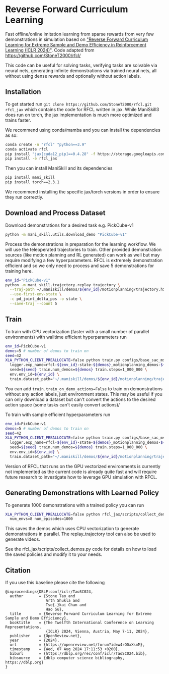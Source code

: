 # Reverse Forward Curriculum Learning

Fast offline/online imitation learning from sparse rewards from very few demonstrations in simulation based on ["Reverse Forward Curriculum Learning for Extreme Sample and Demo Efficiency in Reinforcement Learning (ICLR 2024)"](https://arxiv.org/abs/2405.03379). Code adapted from https://github.com/StoneT2000/rfcl/

This code can be useful for solving tasks, verifying tasks are solvable via neural nets, generating infinite demonstrations via trained neural nets, all without using dense rewards and optionally without action labels.

## Installation
To get started run `git clone https://github.com/StoneT2000/rfcl.git rfcl_jax` which contains the code for RFCL written in jax. While ManiSkill3 does run on torch, the jax implementation is much more optimized and trains faster.

We recommend using conda/mamba and you can install the dependencies as so:

```bash
conda create -n "rfcl" "python==3.9"
conda activate rfcl
pip install "jax[cuda12_pip]==0.4.28" -f https://storage.googleapis.com/jax-releases/jax_cuda_releases.html
pip install -e rfcl_jax
```

Then you can install ManiSkill and its dependencies

```bash
pip install mani_skill
pip install torch==2.3.1
```

We recommend installing the specific jax/torch versions in order to ensure they run correctly.

## Download and Process Dataset

Download demonstrations for a desired task e.g. PickCube-v1
```bash
python -m mani_skill.utils.download_demo "PickCube-v1"
```

<!-- TODO (stao): note how this part can be optional if user wants to do action free learning -->
Process the demonstrations in preparation for the learning workflow. We will use the teleoperated trajectories to train. Other provided demonstration sources (like motion planning and RL generated) can work as well but may require modifying a few hyperparameters. RFCL is extremely demonstration efficient and so we only need to process and save 5 demonstrations for training here.

```bash
env_id="PickCube-v1"
python -m mani_skill.trajectory.replay_trajectory \
  --traj-path ~/.maniskill/demos/${env_id}/motionplanning/trajectory.h5 \
  --use-first-env-state \
  -c pd_joint_delta_pos -o state \
  --save-traj --count 5
```

## Train

To train with CPU vectorization (faster with a small number of parallel environments) with walltime efficient hyperparameters run

```bash
env_id=PickCube-v1
demos=5 # number of demos to train on
seed=42
XLA_PYTHON_CLIENT_PREALLOCATE=false python train.py configs/base_sac_ms3.yml \
  logger.exp_name=rfcl-${env_id}-state-${demos}_motionplanning_demos-${seed}-walltime_efficient logger.wandb=True \
  seed=${seed} train.num_demos=${demos} train.steps=1_000_000 \
  env.env_id=${env_id} \
  train.dataset_path="~/.maniskill/demos/${env_id}/motionplanning/trajectory.state.pd_joint_delta_pos.cpu.h5"
```

You can add `train.train_on_demo_actions=False` to train on demonstrations without any action labels, just environment states. This may be useful if you can only download a dataset but can't convert the actions to the desired action space (some tasks can't easily convert actions)/

To train with sample efficient hyperparameters run

```bash
env_id=PickCube-v1
demos=5 # number of demos to train on
seed=42
XLA_PYTHON_CLIENT_PREALLOCATE=false python train.py configs/base_sac_ms3_sample_efficient.yml \
  logger.exp_name=rfcl-${env_id}-state-${demos}_motionplanning_demos-${seed}-sample_efficient logger.wandb=True \
  seed=${seed} train.num_demos=${demos} train.steps=1_000_000 \
  env.env_id=${env_id} \
  train.dataset_path="~/.maniskill/demos/${env_id}/motionplanning/trajectory.state.pd_joint_delta_pos.h5"
```

Version of RFCL that runs on the GPU vectorized environments is currently not implemented as the current code is already quite fast and will require future research to investigate how to leverage GPU simulation with RFCL.


## Generating Demonstrations with Learned Policy 


To generate 1000 demonstrations with a trained policy you can run

```bash
XLA_PYTHON_CLIENT_PREALLOCATE=false python rfcl_jax/scripts/collect_demos.py exps/path/to/model.jx \
  num_envs=8 num_episodes=1000
```

This saves the demos which uses CPU vectorization to generate demonstrations in parallel. The replay_trajectory tool can also be used to generate videos.

See the rfcl_jax/scripts/collect_demos.py code for details on how to load the saved policies and modify it to your needs.


## Citation

If you use this baseline please cite the following
```
@inproceedings{DBLP:conf/iclr/TaoSC024,
  author       = {Stone Tao and
                  Arth Shukla and
                  Tse{-}kai Chan and
                  Hao Su},
  title        = {Reverse Forward Curriculum Learning for Extreme Sample and Demo Efficiency},
  booktitle    = {The Twelfth International Conference on Learning Representations,
                  {ICLR} 2024, Vienna, Austria, May 7-11, 2024},
  publisher    = {OpenReview.net},
  year         = {2024},
  url          = {https://openreview.net/forum?id=w4rODxXsmM},
  timestamp    = {Wed, 07 Aug 2024 17:11:53 +0200},
  biburl       = {https://dblp.org/rec/conf/iclr/TaoSC024.bib},
  bibsource    = {dblp computer science bibliography, https://dblp.org}
}
```